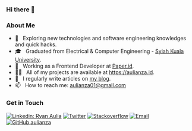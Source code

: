 ### Hi there 👋

<h3>About Me </h3>

- 🤔 &nbsp; Exploring new technologies and software engineering knowledges and quick hacks.
- 🎓 &nbsp; Graduated from Electrical & Computer Engineering - [Syiah Kuala University](https://unsyiah.ac.id).
- 💼 &nbsp; Working as a Frontend Developer at [Paper.id](https://paper.id).
- 👨‍💻 &nbsp; All of my projects are available at https://aulianza.id.
- 📝 &nbsp; I regularly write articles on [my blog](https://aulianza.id/blog).
- 📫 &nbsp; How to reach me: aulianza01@gmail.com

<h3> Get in Touch </h3>

[![Linkedin: Ryan Aulia](https://img.shields.io/badge/-Ryan%20Aulia-blue?style=flat-square&logo=Linkedin&logoColor=white&link=https://www.linkedin.com/in/aulianza/)](https://www.linkedin.com/in/aulianza/)
<a href="https://instagram.com/aulianza" target="blank"><img alt="Twitter" src="https://img.shields.io/badge/instagram-gray?style=flat-square&logo=instagram"/></a>
<a href="https://stackoverflow.com/users/12729595/aulianza"><img alt="Stackoverflow" src="https://img.shields.io/badge/Stackoverflow-gray?style=flat-square&logo=stackoverflow"></a>
<a href="mailto:aulianza01@gmail.com"><img alt="Email" src="https://img.shields.io/badge/Email-aulianza01@gmail.com-blue?style=flat-square&logo=gmail"></a>
[![GitHub aulianza](https://img.shields.io/github/followers/aulianza?label=follow&style=social)](https://github.com/aulianza) 


